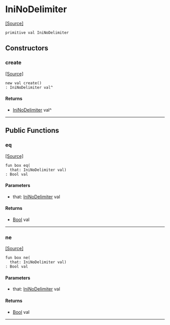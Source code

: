 # IniNoDelimiter
<span class="source-link">[[Source]](src/ini/ini.md#L-0-32)</span>
```pony
primitive val IniNoDelimiter
```

## Constructors

### create
<span class="source-link">[[Source]](src/ini/ini.md#L-0-32)</span>


```pony
new val create()
: IniNoDelimiter val^
```

#### Returns

* [IniNoDelimiter](ini-IniNoDelimiter.md) val^

---

## Public Functions

### eq
<span class="source-link">[[Source]](src/ini/ini.md#L-0-34)</span>


```pony
fun box eq(
  that: IniNoDelimiter val)
: Bool val
```
#### Parameters

*   that: [IniNoDelimiter](ini-IniNoDelimiter.md) val

#### Returns

* [Bool](builtin-Bool.md) val

---

### ne
<span class="source-link">[[Source]](src/ini/ini.md#L-0-34)</span>


```pony
fun box ne(
  that: IniNoDelimiter val)
: Bool val
```
#### Parameters

*   that: [IniNoDelimiter](ini-IniNoDelimiter.md) val

#### Returns

* [Bool](builtin-Bool.md) val

---


